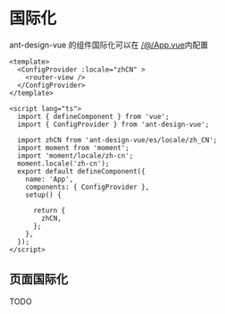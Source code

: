 # 国际化

ant-design-vue 的组件国际化可以在 [/@/App.vue](https://github.com/anncwb/vue-vben-admin/tree/main/src/App.vue)内配置

```vue
<template>
  <ConfigProvider :locale="zhCN" >
    <router-view />
  </ConfigProvider>
</template>

<script lang="ts">
  import { defineComponent } from 'vue';
  import { ConfigProvider } from 'ant-design-vue';

  import zhCN from 'ant-design-vue/es/locale/zh_CN';
  import moment from 'moment';
  import 'moment/locale/zh-cn';
  moment.locale('zh-cn');
  export default defineComponent({
    name: 'App',
    components: { ConfigProvider },
    setup() {

      return {
        zhCN,
      };
    },
  });
</script>

```

## 页面国际化

TODO
